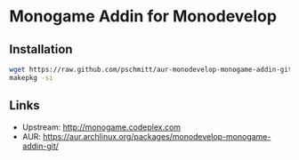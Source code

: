 # Monogame Addin for Monodevelop

## Installation

```bash
wget https://raw.github.com/pschmitt/aur-monodevelop-monogame-addin-git/master/PKGBUILD
makepkg -si
```

## Links
* Upstream: http://monogame.codeplex.com 
* AUR: https://aur.archlinux.org/packages/monodevelop-monogame-addin-git/
